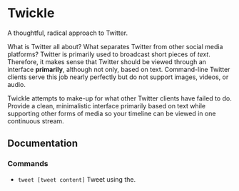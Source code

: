 #	Twickle

A thoughtful, radical approach to Twitter.

What is Twitter all about? What separates Twitter from other social media platforms? Twitter is primarily used to broadcast short pieces of *text*. Therefore, it makes sense that Twitter should be viewed through an interface **primarily**, although not only, based on text. Command-line Twitter clients serve this job nearly perfectly but do not support images, videos, or audio.

Twickle attempts to make-up for what other Twitter clients have failed to do. Provide a clean, minimalistic interface primarily based on text while supporting other forms of media so your timeline can be viewed in one continuous stream. 

##	Documentation
### Commands
*	`tweet [tweet content]`
 Tweet using the. 
